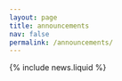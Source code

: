 ```yaml
---
layout: page
title: announcements
nav: false
permalink: /announcements/
---
```


{% include news.liquid %}

